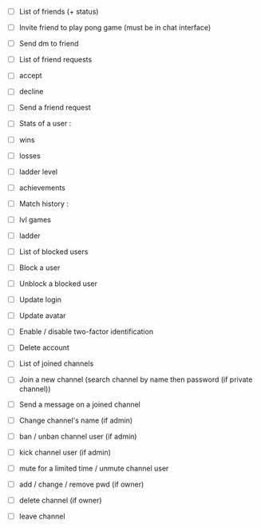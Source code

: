 
- [ ] List of friends (+ status)
- [ ] Invite friend to play pong game (must be in chat interface)
- [ ] Send dm to friend

- [ ] List of friend requests
- [ ] accept
- [ ] decline 
- [ ] Send a friend request

- [ ] Stats of a user :
- [ ] wins
- [ ] losses
- [ ] ladder level 
- [ ] achievements

- [ ] Match history :
- [ ] lvl games
- [ ] ladder

- [ ] List of blocked users
- [ ] Block a user
- [ ] Unblock a blocked user

- [ ] Update login
- [ ] Update avatar
- [ ] Enable / disable two-factor identification 
- [ ] Delete account

- [ ] List of joined channels
- [ ] Join a new channel (search channel by name then password (if private channel))
- [ ] Send a message on a joined channel
- [ ] Change channel's name (if admin)
- [ ] ban / unban channel user (if admin)
- [ ] kick channel user (if admin)
- [ ] mute for a limited time / unmute channel user
- [ ] add / change / remove pwd (if owner)
- [ ] delete channel (if owner)
- [ ] leave channel